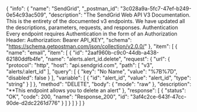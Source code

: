 {
  "info": {
    "name": "SendGrid",
    "_postman_id": "3c028a9a-5fc7-47ef-b249-0e54c93ac509",
    "description": "The SendGrid Web API V3 Documentation. This is the entirety of the documented v3 endpoints. We have updated all the descriptions, parameters, requests, and responses. Authentication Every endpoint requires Authentication in the form of an Authorization Header: Authorization: Bearer API_KEY",
    "schema": "https://schema.getpostman.com/json/collection/v2.0.0/"
  },
  "item": [
    {
      "name": "email",
      "item": [
        {
          "id": "2aaf960b-c9c0-44db-a438-62180ddfb4fe",
          "name": "alerts.alert_id.delete",
          "request": {
            "url": {
              "protocol": "http",
              "host": "api.sendgrid.com",
              "path": [
                "v3",
                "alerts/:alert_id"
              ],
              "query": [
                {
                  "key": "No Name",
                  "value": "%7B%7D",
                  "disabled": false
                }
              ],
              "variable": [
                {
                  "id": "alert_id",
                  "value": "alert_id",
                  "type": "string"
                }
              ]
            },
            "method": "DELETE",
            "body": {
              "mode": "raw"
            },
            "description": "**This endpoint allows you to delete an alert"
          },
          "response": [
            {
              "status": "OK",
              "code": 200,
              "name": "Response_200",
              "id": "3af4c2ce-643f-47cc-90de-d2dc2261d776"
            }
          ]
        }
      ]
    }
  ]
}